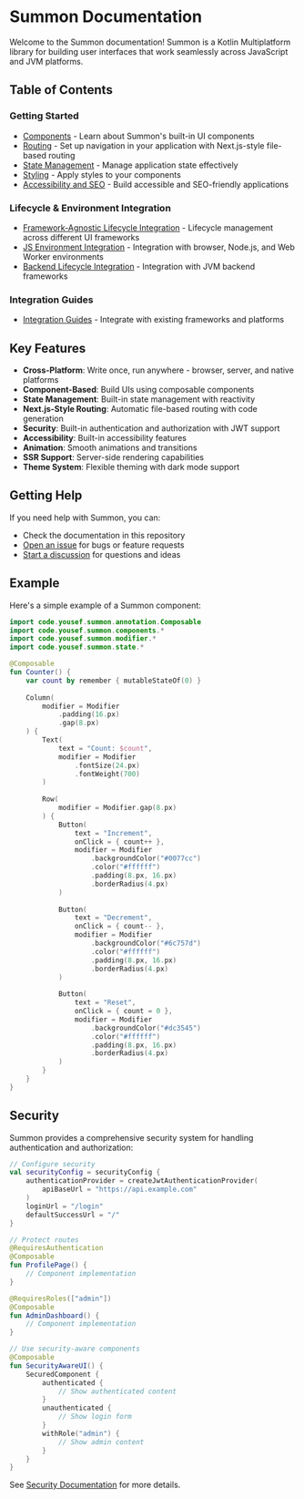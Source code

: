 # Summon Documentation

Welcome to the Summon documentation! Summon is a Kotlin Multiplatform library for building user interfaces that work seamlessly across JavaScript and JVM platforms.

## Table of Contents

### Getting Started
- [Components](components.md) - Learn about Summon's built-in UI components
- [Routing](routing.md) - Set up navigation in your application with Next.js-style file-based routing
- [State Management](state-management.md) - Manage application state effectively
- [Styling](styling.md) - Apply styles to your components
- [Accessibility and SEO](accessibility-and-seo.md) - Build accessible and SEO-friendly applications

### Lifecycle & Environment Integration
- [Framework-Agnostic Lifecycle Integration](lifecycle-integration.md) - Lifecycle management across different UI frameworks
- [JS Environment Integration](js-environment-integration.md) - Integration with browser, Node.js, and Web Worker environments
- [Backend Lifecycle Integration](backend-lifecycle-integration.md) - Integration with JVM backend frameworks

### Integration Guides
- [Integration Guides](integration-guides.md) - Integrate with existing frameworks and platforms


## Key Features

- **Cross-Platform**: Write once, run anywhere - browser, server, and native platforms
- **Component-Based**: Build UIs using composable components
- **State Management**: Built-in state management with reactivity
- **Next.js-Style Routing**: Automatic file-based routing with code generation
- **Security**: Built-in authentication and authorization with JWT support
- **Accessibility**: Built-in accessibility features
- **Animation**: Smooth animations and transitions
- **SSR Support**: Server-side rendering capabilities
- **Theme System**: Flexible theming with dark mode support

## Getting Help

If you need help with Summon, you can:

- Check the documentation in this repository
- [Open an issue](https://github.com/yebaital/summon/issues) for bugs or feature requests
- [Start a discussion](https://github.com/yebaital/summon/discussions) for questions and ideas

## Example

Here's a simple example of a Summon component:

```kotlin
import code.yousef.summon.annotation.Composable
import code.yousef.summon.components.*
import code.yousef.summon.modifier.*
import code.yousef.summon.state.*

@Composable
fun Counter() {
    var count by remember { mutableStateOf(0) }
    
    Column(
        modifier = Modifier
            .padding(16.px)
            .gap(8.px)
    ) {
        Text(
            text = "Count: $count",
            modifier = Modifier
                .fontSize(24.px)
                .fontWeight(700)
        )
        
        Row(
            modifier = Modifier.gap(8.px)
        ) {
            Button(
                text = "Increment",
                onClick = { count++ },
                modifier = Modifier
                    .backgroundColor("#0077cc")
                    .color("#ffffff")
                    .padding(8.px, 16.px)
                    .borderRadius(4.px)
            )
            
            Button(
                text = "Decrement",
                onClick = { count-- },
                modifier = Modifier
                    .backgroundColor("#6c757d")
                    .color("#ffffff")
                    .padding(8.px, 16.px)
                    .borderRadius(4.px)
            )
            
            Button(
                text = "Reset",
                onClick = { count = 0 },
                modifier = Modifier
                    .backgroundColor("#dc3545")
                    .color("#ffffff")
                    .padding(8.px, 16.px)
                    .borderRadius(4.px)
            )
        }
    }
}
```

## Security

Summon provides a comprehensive security system for handling authentication and authorization:

```kotlin
// Configure security
val securityConfig = securityConfig {
    authenticationProvider = createJwtAuthenticationProvider(
        apiBaseUrl = "https://api.example.com"
    )
    loginUrl = "/login"
    defaultSuccessUrl = "/"
}

// Protect routes
@RequiresAuthentication
@Composable
fun ProfilePage() {
    // Component implementation
}

@RequiresRoles(["admin"])
@Composable
fun AdminDashboard() {
    // Component implementation
}

// Use security-aware components
@Composable
fun SecurityAwareUI() {
    SecuredComponent {
        authenticated {
            // Show authenticated content
        }
        unauthenticated {
            // Show login form
        }
        withRole("admin") {
            // Show admin content
        }
    }
}
```

See [Security Documentation](security.md) for more details. 